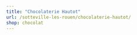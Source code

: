 ```yaml
---
title: "Chocolaterie Hautot"
url: /sotteville-les-rouen/chocolaterie-hautot/
shop: chocolat
---
```

